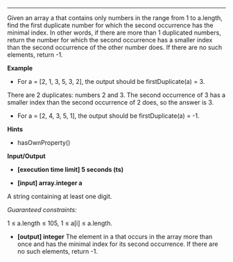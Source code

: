 ---
Given an array a that contains only numbers in the range from 1 to a.length, find the first duplicate number for which the second occurrence has the minimal index. In other words, if there are more than 1 duplicated numbers, return the number for which the second occurrence has a smaller index than the second occurrence of the other number does. If there are no such elements, return -1.

**Example**

-   For a = [2, 1, 3, 5, 3, 2], the output should be
firstDuplicate(a) = 3.

There are 2 duplicates: numbers 2 and 3. The second occurrence of 3 has a smaller index than the second occurrence of 2 does, so the answer is 3.

-   For a = [2, 4, 3, 5, 1], the output should be
firstDuplicate(a) = -1.

**Hints**
-   hasOwnProperty()

**Input/Output**

- **[execution time limit] 5 seconds (ts)**

- **[input] array.integer a**

A string containing at least one digit.

*Guaranteed constraints:*

1 ≤ a.length ≤ 105,
1 ≤ a[i] ≤ a.length.

- **[output] integer**
The element in a that occurs in the array more than once and has the minimal index for its second occurrence. If there are no such elements, return -1.
